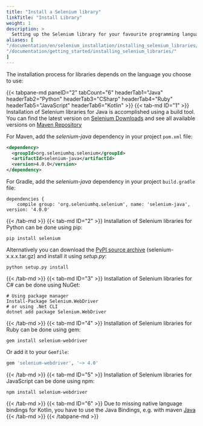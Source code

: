 ```yaml
---
title: "Install a Selenium library"
linkTitle: "Install Library"
weight: 1
description: >
  Setting up the Selenium library for your favourite programming language.
aliases: [
"/documentation/en/selenium_installation/installing_selenium_libraries/",
"/documentation/getting_started/installing_selenium_libraries/"
]
---
```


The installation process for libraries depends on the language you choose to use:

{{< tabpane-md  paneID="2" tabCount="6" headerTab1="Java" headerTab2="Python" headerTab3="CSharp" headerTab4="Ruby" headerTab5="JavaScript" headerTab6="Kotlin" >}}
{{< tab-md ID="1" >}}
Installation of Selenium libraries for Java is accomplished using a build tool.
You can find the latest version on [Selenium Downloads](/downloads/) and see all available versions on
[Maven Repository](https://mvnrepository.com/artifact/org.seleniumhq.selenium/selenium-java)

For Maven, add the _selenium-java_ dependency in your project `pom.xml` file:

```xml
<dependency>
  <groupId>org.seleniumhq.selenium</groupId>
  <artifactId>selenium-java</artifactId>
  <version>4.0.0</version>
</dependency>
```

For Gradle, add the _selenium-java_ dependency in your project `build.gradle` file:

```text
dependencies {
    compile group: 'org.seleniumhq.selenium', name: 'selenium-java', version: '4.0.0'
```
{{< /tab-md >}}
{{< tab-md ID="2" >}}
Installation of Selenium libraries for Python can be done using pip:

```shell
pip install selenium
```

Alternatively you can download the [PyPI source archive](https://pypi.org/project/selenium/#files)
(selenium-x.x.x.tar.gz) and install it using _setup.py_:

```shell
python setup.py install
```

{{< /tab-md >}}
{{< tab-md ID="3" >}}
Installation of Selenium libraries for C# can be done using NuGet:

```shell
# Using package manager
Install-Package Selenium.WebDriver
# or using .Net CLI
dotnet add package Selenium.WebDriver
```
{{< /tab-md >}}
{{< tab-md ID="4" >}}
Installation of Selenium libraries for Ruby can be done using gem:

```shell
gem install selenium-webdriver
```

Or add it to your `Gemfile`:

```rb
gem 'selenium-webdriver', '~> 4.0'
```

{{< /tab-md >}}
{{< tab-md ID="5" >}}
Installation of Selenium libraries for JavaScript can be done using npm:

```shell
npm install selenium-webdriver
```

{{< /tab-md >}}
{{< tab-md ID="6" >}}
Due to missing native language bindings for Kotlin, you have to use the
Java Bindings, e.g. with maven [Java](#java)
{{< /tab-md >}}
{{< /tabpane-md >}}
